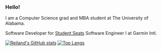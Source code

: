 ### Hello!

I am a Computer Science grad and MBA student at The University of Alabama.

Software Developer for [Student Seats](https://studentseats.com/) Software Engineer I at Garmin Intl.

<!--
**reilandeubank/reilandeubank** is a ✨ _special_ ✨ repository because its `README.md` (this file) appears on your GitHub profile.

Here are some ideas to get you started:

- 🔭 I’m currently working on ...
- 🌱 I’m currently learning ...
- 👯 I’m looking to collaborate on ...
- 🤔 I’m looking for help with ...
- 💬 Ask me about ...
- 📫 How to reach me: ...
- 😄 Pronouns: ...
- ⚡ Fun fact: ...
-->


[![Reiland's GitHub stats](https://github-readme-stats.vercel.app/api?username=reilandeubank&theme=github_dark_dimmed)](https://github.com/anuraghazra/github-readme-stats)
[![Top Langs](https://github-readme-stats.vercel.app/api/top-langs/?username=reilandeubank&size_weight=0.5&count_weight=0.5&theme=github_dark_dimmed&layout=donut)](https://github.com/anuraghazra/github-readme-stats)
